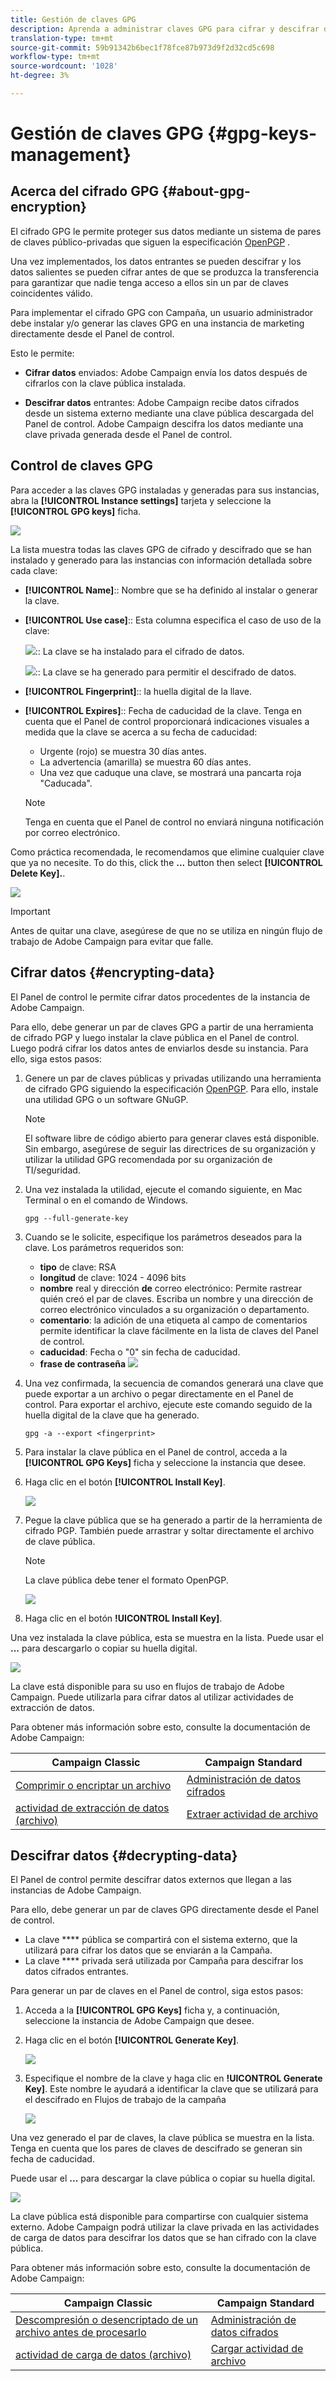 ```yaml
---
title: Gestión de claves GPG
description: Aprenda a administrar claves GPG para cifrar y descifrar datos dentro de Adobe Campaign.
translation-type: tm+mt
source-git-commit: 59b91342b6bec1f78fce87b973d9f2d32cd5c698
workflow-type: tm+mt
source-wordcount: '1028'
ht-degree: 3%

---
```



# Gestión de claves GPG {#gpg-keys-management}

## Acerca del cifrado GPG {#about-gpg-encryption}

El cifrado GPG le permite proteger sus datos mediante un sistema de pares de claves público-privadas que siguen la especificación [OpenPGP](https://www.openpgp.org/about/standard/) .

Una vez implementados, los datos entrantes se pueden descifrar y los datos salientes se pueden cifrar antes de que se produzca la transferencia para garantizar que nadie tenga acceso a ellos sin un par de claves coincidentes válido.

Para implementar el cifrado GPG con Campaña, un usuario administrador debe instalar y/o generar las claves GPG en una instancia de marketing directamente desde el Panel de control.

Esto le permite:

* **Cifrar datos** enviados: Adobe Campaign envía los datos después de cifrarlos con la clave pública instalada.

* **Descifrar datos** entrantes: Adobe Campaign recibe datos cifrados desde un sistema externo mediante una clave pública descargada del Panel de control. Adobe Campaign descifra los datos mediante una clave privada generada desde el Panel de control.

## Control de claves GPG

Para acceder a las claves GPG instaladas y generadas para sus instancias, abra la **[!UICONTROL Instance settings]** tarjeta y seleccione la **[!UICONTROL GPG keys]** ficha.

![](assets/gpg_list.png)

La lista muestra todas las claves GPG de cifrado y descifrado que se han instalado y generado para las instancias con información detallada sobre cada clave:

* **[!UICONTROL Name]**:: Nombre que se ha definido al instalar o generar la clave.
* **[!UICONTROL Use case]**:: Esta columna especifica el caso de uso de la clave:

   ![](assets/gpg_icon_encrypt.png):: La clave se ha instalado para el cifrado de datos.

   ![](assets/gpg_icon_decrypt.png):: La clave se ha generado para permitir el descifrado de datos.

* **[!UICONTROL Fingerprint]**:: la huella digital de la llave.
* **[!UICONTROL Expires]**:: Fecha de caducidad de la clave. Tenga en cuenta que el Panel de control proporcionará indicaciones visuales a medida que la clave se acerca a su fecha de caducidad:

   * Urgente (rojo) se muestra 30 días antes.
   * La advertencia (amarilla) se muestra 60 días antes.
   * Una vez que caduque una clave, se mostrará una pancarta roja &quot;Caducada&quot;.
   >[!NOTE]
   >
   >Tenga en cuenta que el Panel de control no enviará ninguna notificación por correo electrónico.

Como práctica recomendada, le recomendamos que elimine cualquier clave que ya no necesite. To do this, click the **...** button then select **[!UICONTROL Delete Key].**.

![](assets/gpg_delete.png)

>[!IMPORTANT]
>
>Antes de quitar una clave, asegúrese de que no se utiliza en ningún flujo de trabajo de Adobe Campaign para evitar que falle.

## Cifrar datos {#encrypting-data}

El Panel de control le permite cifrar datos procedentes de la instancia de Adobe Campaign.

Para ello, debe generar un par de claves GPG a partir de una herramienta de cifrado PGP y luego instalar la clave pública en el Panel de control. Luego podrá cifrar los datos antes de enviarlos desde su instancia. Para ello, siga estos pasos:

1. Genere un par de claves públicas y privadas utilizando una herramienta de cifrado GPG siguiendo la especificación [OpenPGP](https://www.openpgp.org/about/standard/). Para ello, instale una utilidad GPG o un software GNuGP.

   >[!NOTE]
   >
   >El software libre de código abierto para generar claves está disponible. Sin embargo, asegúrese de seguir las directrices de su organización y utilizar la utilidad GPG recomendada por su organización de TI/seguridad.

1. Una vez instalada la utilidad, ejecute el comando siguiente, en Mac Terminal o en el comando de Windows.

   `gpg --full-generate-key`

1. Cuando se le solicite, especifique los parámetros deseados para la clave. Los parámetros requeridos son:

   * **tipo** de clave: RSA
   * **longitud** de clave: 1024 - 4096 bits
   * **nombre** real y dirección **de** correo electrónico: Permite rastrear quién creó el par de claves. Escriba un nombre y una dirección de correo electrónico vinculados a su organización o departamento.
   * **comentario**: la adición de una etiqueta al campo de comentarios permite identificar la clave fácilmente en la lista de claves del Panel de control.
   * **caducidad**: Fecha o &quot;0&quot; sin fecha de caducidad.
   * **frase de contraseña**
   ![](assets/gpg_command.png)

1. Una vez confirmada, la secuencia de comandos generará una clave que puede exportar a un archivo o pegar directamente en el Panel de control. Para exportar el archivo, ejecute este comando seguido de la huella digital de la clave que ha generado.

   `gpg -a --export <fingerprint>`

1. Para instalar la clave pública en el Panel de control, acceda a la **[!UICONTROL GPG Keys]** ficha y seleccione la instancia que desee.

1. Haga clic en el botón **[!UICONTROL Install Key]**.

   ![](assets/gpg_install_button.png)

1. Pegue la clave pública que se ha generado a partir de la herramienta de cifrado PGP. También puede arrastrar y soltar directamente el archivo de clave pública.

   >[!NOTE]
   >
   >La clave pública debe tener el formato OpenPGP.

   ![](assets/gpg_install_paste.png)

1. Haga clic en el botón **!UICONTROL Install Key]**.

Una vez instalada la clave pública, esta se muestra en la lista. Puede usar el **...** para descargarlo o copiar su huella digital.

![](assets/gpg_install_download.png)

La clave está disponible para su uso en flujos de trabajo de Adobe Campaign. Puede utilizarla para cifrar datos al utilizar actividades de extracción de datos.

Para obtener más información sobre esto, consulte la documentación de Adobe Campaign:

| Campaign Classic | Campaign Standard |
---------|----------
| [Comprimir o encriptar un archivo](https://docs.adobe.com/content/help/en/campaign-classic/using/automating-with-workflows/general-operation/how-to-use-workflow-data.html#zipping-or-encrypting-a-file) | [Administración de datos cifrados](https://docs.adobe.com/content/help/en/campaign-standard/using/managing-processes-and-data/workflow-general-operation/importing-data.html#managing-encrypted-data) |
| [actividad de extracción de datos (archivo)](https://docs.adobe.com/content/help/en/campaign-classic/using/automating-with-workflows/action-activities/extraction--file-.html) | [Extraer actividad de archivo](https://docs.adobe.com/content/help/en/campaign-standard/using/managing-processes-and-data/data-management-activities/extract-file.html) |

## Descifrar datos {#decrypting-data}

El Panel de control permite descifrar datos externos que llegan a las instancias de Adobe Campaign.

Para ello, debe generar un par de claves GPG directamente desde el Panel de control.

* La clave **** pública se compartirá con el sistema externo, que la utilizará para cifrar los datos que se enviarán a la Campaña.
* La clave **** privada será utilizada por Campaña para descifrar los datos cifrados entrantes.

Para generar un par de claves en el Panel de control, siga estos pasos:

1. Acceda a la **[!UICONTROL GPG Keys]** ficha y, a continuación, seleccione la instancia de Adobe Campaign que desee.

1. Haga clic en el botón **[!UICONTROL Generate Key]**.

   ![](assets/gpg_generate.png)

1. Especifique el nombre de la clave y haga clic en **!UICONTROL Generate Key]**. Este nombre le ayudará a identificar la clave que se utilizará para el descifrado en Flujos de trabajo de la campaña

   ![](assets/gpg_generate_name.png)

Una vez generado el par de claves, la clave pública se muestra en la lista. Tenga en cuenta que los pares de claves de descifrado se generan sin fecha de caducidad.

Puede usar el **...** para descargar la clave pública o copiar su huella digital.

![](assets/gpg_generate_list.png)

La clave pública está disponible para compartirse con cualquier sistema externo. Adobe Campaign podrá utilizar la clave privada en las actividades de carga de datos para descifrar los datos que se han cifrado con la clave pública.

Para obtener más información sobre esto, consulte la documentación de Adobe Campaign:

| Campaign Classic | Campaign Standard |
---------|----------
| [Descompresión o desencriptado de un archivo antes de procesarlo](https://docs.adobe.com/content/help/en/campaign-classic/using/automating-with-workflows/general-operation/importing-data.html#unzipping-or-decrypting-a-file-before-processing) | [Administración de datos cifrados](https://docs.adobe.com/content/help/en/campaign-standard/using/managing-processes-and-data/workflow-general-operation/importing-data.html#managing-encrypted-data) |
| [actividad de carga de datos (archivo)](https://docs.adobe.com/content/help/en/campaign-classic/using/automating-with-workflows/action-activities/data-loading--file-.html) | [Cargar actividad de archivo](https://docs.adobe.com/content/help/en/campaign-standard/using/managing-processes-and-data/data-management-activities/load-file.html) |
